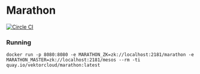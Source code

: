# Marathon
[![Circle CI](https://circleci.com/gh/vektorcloud/marathon.svg?style=svg)](https://circleci.com/gh/vektorcloud/marathon)


### Running

    docker run -p 8080:8080 -e MARATHON_ZK=zk://localhost:2181/marathon -e MARATHON_MASTER=zk://localhost:2181/mesos --rm -ti quay.io/vektorcloud/marathon:latest

